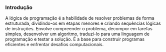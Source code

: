 ### Introdução

A lógica de programação é a habilidade de resolver problemas de forma estruturada, dividindo-os em etapas menores e criando sequências lógicas de instruções. Envolve compreender o problema, decompor em tarefas simples, desenvolver um algoritmo, traduzi-lo para uma linguagem de programação e testar a solução. É a base para construir programas eficientes e enfrentar desafios computacionais.